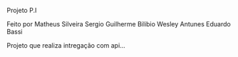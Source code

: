 Projeto P.I

Feito por Matheus Silveira Sergio Guilherme Bilibio Wesley Antunes Eduardo Bassi

Projeto que realiza intregação com api...

